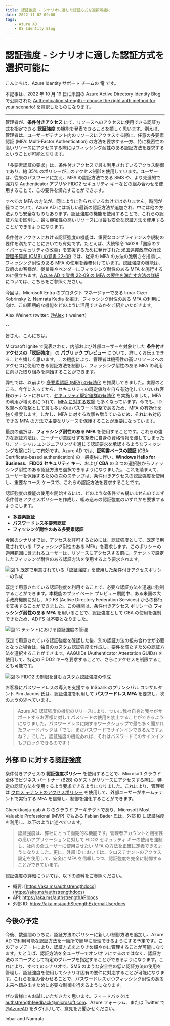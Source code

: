 ```yaml
---
title: 認証強度 - シナリオに適した認証方式を選択可能に
date: 2022-11-02 09:00
tags:
    - Azure AD
    - US Identity Blog
---
```


# 認証強度 - シナリオに適した認証方式を選択可能に

こんにちは、Azure Identity サポート チームの 竜 です。

本記事は、2022 年 10 月 19 日に米国の Azure Active Directory Identity Blog で公開された [Authentication strength – choose the right auth method for your scenario!](https://techcommunity.microsoft.com/t5/microsoft-entra-azure-ad-blog/authentication-strength-choose-the-right-auth-method-for-your/ba-p/2365674) を意訳したものになります。

---- 

管理者が、**条件付きアクセス** にて、リソースへのアクセスに使用できる認証方式を指定できる **認証強度** の機能を発表できることを嬉しく思います。例えば、管理者は、ユーザーがテナント内のリソースにアクセスする際に、任意の多要素認証 (MFA: Multi-Factor Authentication) の方法を要求する一方、特に機密性の高いリソースにアクセスする際にはフィッシング耐性のある認証方法を要求するということが可能となります。

「多要素認証の要求」は、条件付きアクセスで最も利用されているアクセス制御であり、約 35% のポリシーがこのアクセス制御を使用しています。ユーザーは、従来のパスワードに加え、MFA の認証方法である SMS や、より先進的で強力な Authenticator アプリや FIDO2 セキュリティ キーなどの組み合わせを使用することで、この要件を満たすことができます。

すべての MFA の方法が、同じように作られているわけではありません。時間が経つについて、Azure AD には新しい最新の認証方法が追加され、中には他の方法よりも安全なものもあります。認証強度の機能を使用することで、これらの認証方法を区別し、最も機密性の高いリソースには最も安全な認証方法を使用することができるようになります。

条件付きアクセスにおける認証強度の機能は、重要なコンプライアンスや規制の要件を満たすことにおいても有効です。たとえば、大統領令 14028「国家のサイバーセキュリティの改善」を支援するために発行された [米国連邦政府の行政管理予算局 (OMB) の覚書 22-09](https://learn.microsoft.com/ja-jp/azure/active-directory/standards/memo-22-09-multi-factor-authentication) では、従来の MFA の方法の脆弱さを指摘し、フィッシング耐性のある MFA の使用を義務付けています。認証強度の機能は、政府のお客様が、従業員やベンダーにフィッシング耐性のある MFA を施行するのに役立ちます。[Azure AD で覚書 22-09 の MFA の要件を満たす方法の詳細](https://learn.microsoft.com/ja-jp/azure/active-directory/standards/memo-22-09-meet-identity-requirements) については、こちらをご参照ください。

今回は、Microsoft Entra のプロダクト マネージャーである Inbar Cizer Kobrinsky と Namrata Kedia を招き、フィッシング耐性のある MFA の利用に向け、この画期的な機能をどのように活用できるかをご紹介いただきます。

Alex Weinert (twitter: [@Alex](https://techcommunity.microsoft.com/t5/user/viewprofilepage/user-id/15847#profile)_t_weinert)

--  

皆さん、こんにちは。  

Microsoft Ignite で発表された、内部および外部ユーザーを対象とした **条件付きアクセスの「認証強度」** の **パブリック プレビュー** について、詳しくお伝えできることを嬉しく思います。この機能により、管理者は機密性の高いリソースへのアクセスに使用できる認証方法を制御し、フィッシング耐性のある MFA の利用に向けた取り組みを開始することができます。

弊社では、以前より [多要素認証 (MFA) の有効化](https://www.microsoft.com/ja-jp/security/business/identity-access/azure-active-directory-mfa-multi-factor-authentication?rtc=1) を推奨してきました。実際のところ、今年に入ってから、セキュリティの既定値群を自ら有効化していないお客様のテナントにおいて、[セキュリティ既定値群の有効化](https://techcommunity.microsoft.com/t5/microsoft-entra-azure-ad-blog/raising-the-baseline-security-for-all-organizations-in-the-world/ba-p/3299048) を実施しました。MFA の利用が増えるにつれて、[MFA に対する攻撃](https://techcommunity.microsoft.com/t5/microsoft-entra-azure-ad-blog/all-your-creds-are-belong-to-us/ba-p/855124) も多くなっています。今でも、ID 攻撃への攻撃として最も多いのはパスワード攻撃であるため、MFA の有効化を強く推奨します。しかし、MFA に対する攻撃も増えているため、それにも対応できる MFA の方法で主要なリソースを保護することが重要になっています。

最良の選択は、**フィッシング耐性のある MFA** を使用することです。これらの強力な認証方法は、ユーザーが意図せず攻撃者に自身の資格情報を渡してしまったり、ソーシャル エンジニアリングを通じて認証要求を承認するようなフィッシング攻撃に対して有効です。Azure AD では、**証明書ベースの認証** (CBA: Certificate-based authentication) の一般提供に伴い、**Windows Hello for Business**、**FIDO2 セキュリティ キー**、および **CBA** の 3 つの選択肢からフィッシング耐性のある認証方法を選択できるようになりました。 これを踏まえて、ユーザーを保護するための次のステップは、条件付きアクセスの認証強度を使用し、重要なユース ケースで、これらの認証方法を要求することです。  

認証強度の機能の使用を開始するには、どのような条件でも構いませんのでまず条件付きアクセスポリシーを作成し、組み込みの認証強度のいずれかを要求するようにします。

- **多要素認証**
- **パスワードレス多要素認証**
- **フィッシング耐性のある多要素認証**  

今回のシナリオでは、アクセスを許可するためには、認証強度として、既定で用意されている「フィッシング耐性のある MFA」を要求します。このポリシーの適用範囲に含まれるユーザーは、リソースにアクセスする前に、テナントで設定したフィッシング耐性のある認証方法を使用するよう要求されます。  

![図 1: 既定で用意されている「認証強度」を使用した条件付きアクセスポリシーの作成](./Authentication-strength-choose-the-right-auth-method-for-your/01.png)

既定で用意されている認証強度を利用することで、必要な認証方法を迅速に強制することができます。本機能のプライベート プレビュー期間中、ある米国の大手政府機関に対し、AD FS (Active Directory Federation Services) からの移行を支援することができました。この機関は、条件付きアクセス ポリシーの **フィッシング耐性のある MFA** を用いることで、認証強度として CBA の使用を強制できたため、AD FS は不要となりました。

![図 2: テナントにおける認証強度の管理](./Authentication-strength-choose-the-right-auth-method-for-your/02.png)

既定で用意されている認証強度を確認した後、別の認証方法の組み合わせが必要となった場合は、独自のカスタム認証強度を作成し、要件を満たすための認証方法を選択することができます。AAGUIDs (Authenticator Attestation GUIDs) を使用して、特定の FIDO2 キーを要求することで、さらにアクセスを制限することも可能です。

![図 3: FIDO2 の制限を含むカスタム認証強度の作成](./Authentication-strength-choose-the-right-auth-method-for-your/03.png)

お客様にパスワードレスの導入を支援する InSpark のプリンシパル コンサルタント Pim Jacobs 氏は、認証強度を利用して **パスワードレス MFA** を要求し、次のようの述べています。  

> Azure AD 認証強度の機能のリリースにより、ついに我々自身と我々がサポートするお客様に対してパスワードの使用を禁止することができるようになりました。パスワードレスに関するワークショップで最も多く聞かれたフィードバックは「でも、まだパスワードでサインインできるんですよね？」でした。認証強度の機能あれば、それはパスワードでのサインインもブロックできるのです！

## 外部 ID に対する認証強度

条件付きアクセスの **認証強度ポリシー** を使用することで、Microsoft クラウド全体でビジネス パートナー (B2B) のゲストがリソースにアクセスする際に、特定の認証方法を使用するよう要求できるようになりました。これにより、管理者は [クロス テナントのアクセスポリシー](https://learn.microsoft.com/ja-jp/azure/active-directory/external-identities/cross-tenant-access-settings-b2b-collaboration?source=recommendations#to-change-inbound-trust-settings-for-mfa-and-device-claims) を使用して、外部ユーザーがホームテナントで実行する MFA を信頼し、制御を強化することができます。

Glueckkanja-gab A G のクラウド アーキテクトであり、Microsoft Most Valuable Professional (MVP) でもある Fabian Bader 氏は、外部 ID に認証強度を利用し、以下のように述べています。  

> 認証強度は、弊社にとって画期的な機能です。管理者アカウントと機密性の高いアプリケーションに対して FIDO2 セキュリティ キーの使用を強制し、社内の全ユーザーに使用させたい MFA の方法を正確に定義できるようになりました。更に、外部 ID においては、クロステナントのアクセス設定を使用して、安全に MFA を信頼しつつ、認証強度を完全に制御することができています。

認証強度の詳細については、以下の資料をご参照ください。

- 概要: [https://aka.ms/authstrengthdocs](https://aka.ms/authstrengthdocs)
- API: [https://aka.ms/authstrengthAPIdocs ](https://aka.ms/authstrengthAPIdocs)
- 外部 ID: [https://aka.ms/authStrengthExternalUserdocs  ](https://aka.ms/authStrengthExternalUserdocs)

## 今後の予定

今後、数週間のうちに、認証方法のポリシーに新しい制御方法を追加し、Azure AD で利用可能な認証方法を一箇所で簡単に管理できるようにする予定です。このアップデートにより、認証方式をよりきめ細やかに管理することが可能になります。たとえば、認証方法を全ユーザーでオン/オフにするのではなく、認証方法のスコープとして特定のグループを指定することができるようになります。これにより、すべてのシナリオで、SMS のような安全性の低い認証方法の使用を管理し、認証強度を使用してシナリオ固有の要件に対応することが可能になります。これらを組み合わせることで、パスワードレスかつフィッシング耐性のある未来へ踏み出すために必要な制御を行えるようになります。  

ぜひ皆様にもお試しいただきたく思います。フィードバックは authstrengthfeedback@microsoft.com、Azure フォーラム、または Twitter で [@AzureAD](https://twitter.com/azuread) をタグ付けして、意見をお聞かせください。

Inbar and Namrata
